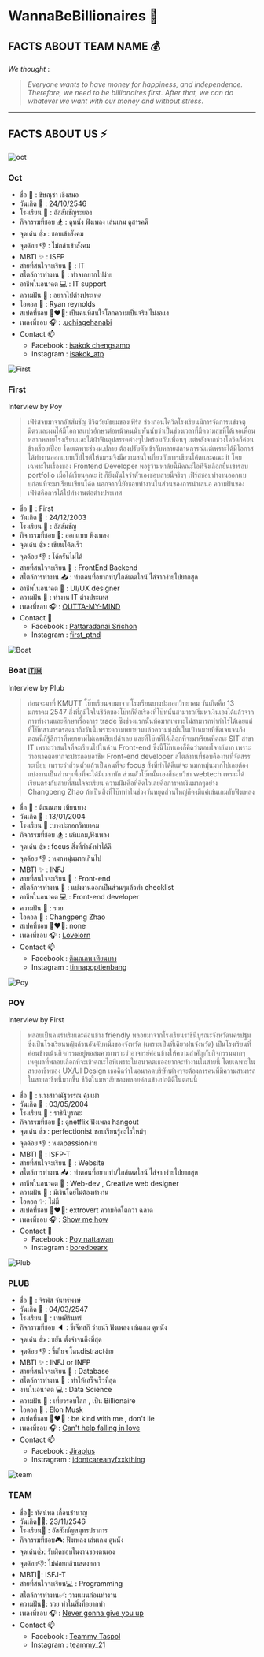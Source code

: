 
<!-- https://gist.github.com/cuonggt/9b7d08a597b167299f0d วิธีการใช้ markdown syntax  -->
<!-- https://gist.github.com/rxaviers/7360908 ชื่อ Emoji  -->
# WannaBeBillionaires 🤑

## FACTS ABOUT TEAM NAME 💰
 *We thought* :
> *Everyone wants to have money for happiness, and independence. Therefore, we need to be billionaires first. After that, we can do whatever we want with our money and without stress*.
---------
## FACTS ABOUT US ⚡

![oct](IMAGE/oct.jpg)



###  Oct
* ชื่อ 🍻 : ชิษณุชา เชิงสมอ
* วันเกิด 🍼 : 24/10/2546
* โรงเรียน 🏫 : อัสสัมชัญระยอง
* กิจกรรมที่ชอบ 🏂 : ดูหนัง ฟังเพลง เล่นเกม ดูสารคดี
* จุดเด่น 👍 : ชอบเข้าสังคม
* จุดด้อย 👎 : ไม่กล้าเข้าสังคม
* MBTI ✨ : ISFP
* สายที่สนใจจะเรียน 💬 : IT
* สไตล์การทำงาน 🔋 : ทำจากยากไปง่าย
* อาชีพในอนาคต 💻 : IT support
* ความฝัน 💭 : อยากไปต่างประเทศ
* ไอดอล 💎 : Ryan reynolds
* สเปคที่ชอบ 👩‍❤️‍👨: เป็นคนที่สนใจโลกความเป็นจริง ไม่งอแง
* เพลงที่ชอบ 🎧 : .[uchiagehanabi](https://www.youtube.com/watch?v=-tKVN2mAKRI)
* Contact 📫
  * Facebook : [isakok chengsamo](https://www.facebook.com/profile.php?id=100008276294150)
  * Instagram : [isakok_atp](https://www.instagram.com/isakok_atp/)


![First](IMAGE/first.png)
### First 
Interview by Poy
>เฟิร์สจบมาจากอัสสัมชัญ ชีวิตวัยมัธยมของเฟิร์ส ช่วงก่อนโควิดโรงเรียนมีการจัดการเเข่งจตุมิตรเเละผมได้มีโอกาสเเปรอักษรต่อหน้าคนนับพันนับว่าเป็นช่วงเวลาที่มีความสุขที่ได้เจอเพื่อนหลากหลายโรงเรียนเเละได้ฝ่าฟันอุปสรรคต่างๆไปพร้อมกับเพื่อนๆ เเต่หลังจากช่วงโควิดก็ค่อนข้างเรื่อยเปื่อย โดยเฉพาะช่วงม.ปลาย ต้องปรับตัวเข้ากับหลายสถานการณ์เเต่เพราะได้มีโอกาสได้ทำงานออกเเบบเว็ปไซต์ให้ชมรมจึงมีความสนใจเกี่ยวกับการเขียนโค้ดเเละคณะ it โดยเฉพาะในเรื่องของ Frontend Developer พอรู้ว่ามหาลัยนี้มีคณะไอทีจึงเลือกยื่นเข้ารอบ portfolio เมื่อได้เรียนคณะ it ก็ยิ่งมั่นใจว่าตัวเองชอบสายนี่จริงๆ เฟิร์สชอบทำงานออกเเบบก่อนที่จะมาเรียนเขียนโค้ด นอกจากนี้ยังชอบทำงานในส่วนของการนำเสนอ ความฝันของเฟิร์สคือการได้ไปทำงานต่อต่างประเทศ

* ชื่อ 🌈 : First
* วันเกิด 🎂 : 24/12/2003
* โรงเรียน 🏫 : อัสสัมชัญ
* กิจกรรมที่ชอบ 🍿: ออกเเบบ ฟังเพลง 
* จุดเด่น 👍 : เขียนโค้ดเร็ว
* จุดด้อย 👎 : โค้ดรันไม่ได้
* สายที่สนใจจะเรียน 🦖 : FrontEnd Backend
* สไตล์การทำงาน 📥 : ทำตอนที่อยากทำ/ใกล้เดดไลน์ ไล่จากง่ายไปยากสุด
* อาชีพในอนาคต 🔮 : UI/UX designer
* ความฝัน 💭 : ทำงาน IT ต่างประเทศ
* เพลงที่ชอบ 🎧 : [OUTTA-MY-MIND](https://music.youtube.com/watch?v=j7CRINnxHAc&list=RDAMPLPLW1dZOqbDTmhroXu2N1Cj00uAKKw7Vnfq)
* Contact 🍭
    * Facebook : [Pattaradanai Srichon](https://www.facebook.com/pattaradanai.srichon)
    * Instagram : [first_ptnd](https://www.instagram.com/first_ptnd/)

![Boat](IMAGE/BOAT.jpg)

###  Boat 🇹🇭
Interview by Plub
>ก่อนจะมาที่ KMUTT โบ๊ทเรียนจบมาจากโรงเรียนบางปะกอกวิทยาคม วันเกิดคือ 13 มกราคม 2547 สิ่งที่ภูมิใจในชีวิตของโบ๊ทก็คือเรื่องที่โบ๊ทนั้นสามารถเริ่มหาเงินเองได้แล้วจากการทำงานและศึกษาเรื่องการ trade ซึงช่วงแรกนั้นท้อมากเพราะไม่สามารถทำกำไรได้เลยแต่ที่โบ๊ทสามารถรอดมาถึงวันนี้เพราะความพยายามแล้วความมุ่งมั่นในเป้าหมายที่ชัดเจนจนถึงตอนนี้ก็รู้สึกว่าที่พยายามไม่เคยเสียเปล่าเลย และที่โบ๊ทที่ได้เลือกที่จะมาเรียนที่คณะ SIT สาขา IT เพราะว่าสนใจที่จะเรียนไปในด้าน Front-end ซึ่งนี้โบ๊ทเองก็คิดว่าตอบโจทย์มาก เพราะว่าอนาคตอยากจะประกอบอาชีพ Front-end developer สไตล์งานที่ชอบคืองานที่จัดสรรระเบียบ เพราะว่าส่วนตัวแล้วเป็นคนที่จะ focus สิ่งที่ทำได้ดีแต่จะ
หมกหมุ่นมากไปเลยต้องแบ่งงานเป็นส่วนๆเพื่อที่จะได้มีเวลาพัก ส่วนตัวโบ๊ทนั้นเองก็ชอบวิชา webtech เพราะได้เรียนตรงกับสายที่สนใจจะเรียน ความฝันคือที่คิดไวเลยคือการหาเงินมากๆอย่าง Changpeng Zhao ถ้าเป็นสิ่งที่โบ๊ททำในช่วงวันหยุดส่วนใหญ่ก็คงมีแค่เล่นเกมกับฟังเพลง

* ชื่อ 🍻 : ติณณภพ เทียนบาง
* วันเกิด 🍼 : 13/01/2004
* โรงเรียน 🏫 :บางปะกอกวิทยาคม
* กิจกรรมที่ชอบ 🏂 : เล่นเกม,ฟังเพลง
* จุดเด่น 👍 : focus สิ่งที่กำลังทำได้ดี
* จุดด้อย 👎 : หมกหมุ่นมากเกินไป
* MBTI ✨ : INFJ
* สายที่สนใจจะเรียน 💬 : Front-end
* สไตล์การทำงาน 🔋 : แบ่งงานออกเป็นส่วนๆแล้วทำ checklist
* อาชีพในอนาคต 💻 : Front-end developer
* ความฝัน 💭 : รวย
* ไอดอล 💎 : Changpeng Zhao
* สเปคที่ชอบ 👩‍❤️‍👨: none
* เพลงที่ชอบ 🎧 : [Lovelorn]([https://www.youtube.com/watch?v=vGJTaP6anOU&ab_channel=ElvisPresleyVEVO](https://www.youtube.com/watch?v=UcWkOSyYWNc))
* Contact 📫
  * Facebook : [ติณณภพ เทียนบาง](https://www.facebook.com/profile.php?id=100025362337428)
  * Instagram : [tinnapoptienbang](https://www.instagram.com/tinnapoptienbang/?hl=en)



![Poy](/IMAGE/poyPic.jpg)
### POY
Interview by First
>พลอยเป็นคนร่าเริงและค่อนข้าง friendly พลอยมาจากโรงเรียนราชินีบูรณะจังหวัดนครปฐมซึ่งเป็นโรงเรียนหญิงล้วนอันดับหนึ่งของจังหวัด (เพราะเป็นที่เดียวฝนจังหวัด) เป็นโรงเรียนที่ค่อนข้างเน้นกิจกรรมอยู่พอสมควรเพราะว่าอาจารย์ค่อนข้างให้ความสำคัญกับกิจกรรมมากๆ เหตุผลที่พลอยเลือกที่จะเข้าคณะไอทีเพราะในอนาคตเธออยากจะทำงานในสายนี้ โดยเฉพาะในสายอาชีพของ UX/UI Design เธอคิดว่าในอนาคตบริษัทต่างๆจะต้องการคนที่มีความสามารถในสายอาชีพนี้มากขึ้น ชีวิตในมหาลัยของพลอยค่อนข้างปกติดีในตอนนี้

* ชื่อ 🌈 : นางสาวณัฐวรรณ คุ้มเผ่า
* วันเกิด 🎂 : 03/05/2004
* โรงเรียน 🏫 : ราชินีบูรณะ
* กิจกรรมที่ชอบ 🍿: ดูnetflix ฟังเพลง hangout
* จุดเด่น 👍 : perfectionist ชอบเรียนรู้อะไรใหม่ๆ
* จุดด้อย 👎 : หมดpassionง่าย 
* MBTI 🍭 : ISFP-T
* สายที่สนใจจะเรียน 🦖 : Website
* สไตล์การทำงาน 📥 : ทำตอนที่อยากทำ/ใกล้เดดไลน์ ไล่จากง่ายไปยากสุด
* อาชีพในอนาคต 🔮 : Web-dev , Creative web designer
* ความฝัน 💭 : มีเงินโดยไม่ต้องทำงาน
* ไอดอล ✨: ไม่มี
* สเปคที่ชอบ 👩‍❤️‍👨: extrovert ความคิดโตกว่า ฉลาด
* เพลงที่ชอบ 🎧 : [Show me how](https://youtu.be/OZRYzH0Q0pU)
* Contact 🍭
    * Facebook : [Poy nattawan](https://www.facebook.com/profile.php?id=100011569219058)
    * Instagram : [boredbearx](https://instagram.com/boredbearx?igshid=YmMyMTA2M2Y=)




![Plub](https://media.discordapp.net/attachments/884832502718562344/1010949099962519602/pic1.jpg?width=300&height=400)
### PLUB
* ชื่อ 🚤  :  จิรพัส จันทร์พงษ์
* วันเกิด 🍼  : 04/03/2547
* โรงเรียน 🏫  : เทพศิรินทร์
* กิจกรรมที่ชอบ 🔈  : ขี่เจ็ทสกี ว่ายนำ้ ฟังเพลง เล่นเกม ดูหนัง
* จุดเด่น 👍 : ขยัน ตั้งจำจนถึงที่สุด
* จุดด้อย 👎 : ขี้เกียจ โดนdistractง่าย
* MBTI ✨ : INFJ or INFP
* สายที่สนใจจะเรียน 💬   : Database
* สไตล์การทำงาน 🔋 : ทำให้เสร็จเร็วที่สุด
* งานในอนาคต 💻 : Data Science
* ความฝัน 💭 : เที่ยวรอบโลก , เป็น Billionaire
* ไอดอล 💎 : Elon Musk
* สเปคที่ชอบ 👩‍❤️‍👨 :  be kind with me , don't lie 
* เพลงที่ชอบ 🎧 : [Can't help falling in love](https://www.youtube.com/watch?v=vGJTaP6anOU&ab_channel=ElvisPresleyVEVO)
* Contact 📫
  * Facebook : [Jiraplus](https://web.facebook.com/jiraplus.chanpong/)
  * Instragram : [idontcareanyfxxkthing](https://www.instagram.com/idontcareanyfxxkingthing/)

![team](IMAGE/teampic.jpg)

 ### TEAM
* ชื่อ👋:  ทัศน์พล เถื่อนชำนาญ
* วันเกิด👶🏼: 23/11/2546
* โรงเรียน🏫 : อัสสัมชัญสมุทรปราการ
* กิจกรรมที่ชอบ🎮: ฟังเพลง เล่นเกม ดูหนัง
* จุดเด่น👍: รับผิดชอบในงานของตนเอง
* จุดด้อย👎: ไม่ค่อยกล้าเเสดงออก
* MBTI🌈: ISFJ-T
* สายที่สนใจจะเรียน💻 : Programming
* สไตล์การทำงาน✅: วางเเผนก่อนทำงาน
* ความฝัน💸: รวย ทำในสิ่งที่อยากทำ
* เพลงที่ชอบ 🎧 : [Never gonna give you up](https://www.youtube.com/watch?v=dQw4w9WgXcQ)
* Contact 📫
  * Facebook : [Teammy Taspol](https://www.facebook.com/profile.php?id=100011744889849)
  * Instagram : [teammy_21](https://www.instagram.com/teammy_21/)

